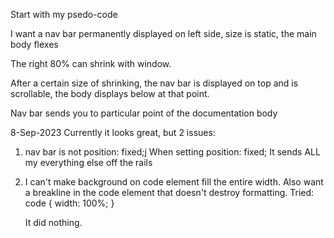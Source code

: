 Start with my psedo-code

I want a nav bar permanently displayed on left side, size is static, the main body flexes

The right 80% can shrink with window.

After a certain size of shrinking, the nav bar is displayed on top and is scrollable,
the body displays below at that point.


Nav bar sends you to particular point of the documentation body


8-Sep-2023
Currently it looks great, but 2 issues:

1. nav bar is not position: fixed;j
    When setting position: fixed;
        It sends ALL my everything else off the rails

2. I can't make background on code element fill the entire width.
    Also want a breakline in the code element that doesn't destroy formatting.
    Tried:
        code {
            width: 100%;
        }

    It did nothing.